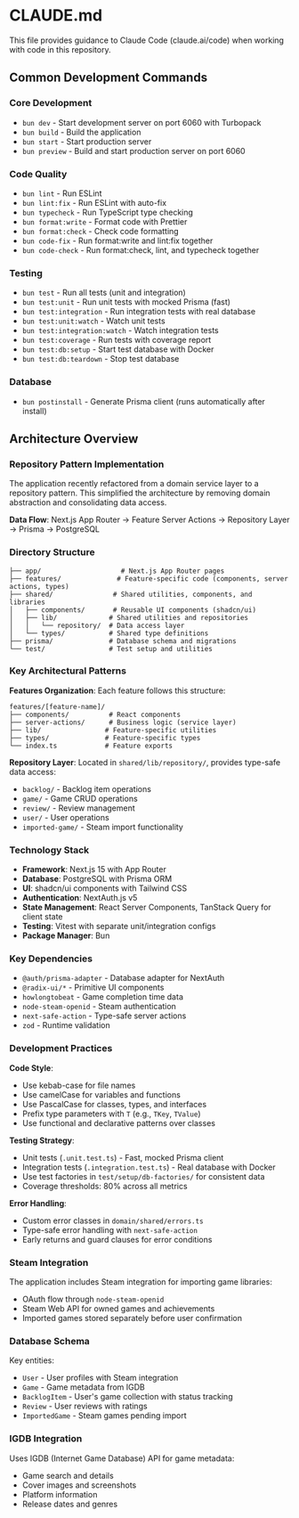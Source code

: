 # CLAUDE.md

This file provides guidance to Claude Code (claude.ai/code) when working with code in this repository.

## Common Development Commands

### Core Development
- `bun dev` - Start development server on port 6060 with Turbopack
- `bun build` - Build the application
- `bun start` - Start production server
- `bun preview` - Build and start production server on port 6060

### Code Quality
- `bun lint` - Run ESLint
- `bun lint:fix` - Run ESLint with auto-fix
- `bun typecheck` - Run TypeScript type checking
- `bun format:write` - Format code with Prettier
- `bun format:check` - Check code formatting
- `bun code-fix` - Run format:write and lint:fix together
- `bun code-check` - Run format:check, lint, and typecheck together

### Testing
- `bun test` - Run all tests (unit and integration)
- `bun test:unit` - Run unit tests with mocked Prisma (fast)
- `bun test:integration` - Run integration tests with real database
- `bun test:unit:watch` - Watch unit tests
- `bun test:integration:watch` - Watch integration tests
- `bun test:coverage` - Run tests with coverage report
- `bun test:db:setup` - Start test database with Docker
- `bun test:db:teardown` - Stop test database

### Database
- `bun postinstall` - Generate Prisma client (runs automatically after install)

## Architecture Overview

### Repository Pattern Implementation
The application recently refactored from a domain service layer to a repository pattern. This simplified the architecture by removing domain abstraction and consolidating data access.

**Data Flow**: Next.js App Router → Feature Server Actions → Repository Layer → Prisma → PostgreSQL

### Directory Structure
```
├── app/                    # Next.js App Router pages
├── features/              # Feature-specific code (components, server actions, types)
├── shared/               # Shared utilities, components, and libraries
│   ├── components/       # Reusable UI components (shadcn/ui)
│   ├── lib/             # Shared utilities and repositories
│   │   └── repository/  # Data access layer
│   └── types/           # Shared type definitions
├── prisma/              # Database schema and migrations
└── test/                # Test setup and utilities
```

### Key Architectural Patterns

**Features Organization**: Each feature follows this structure:
```
features/[feature-name]/
├── components/          # React components
├── server-actions/      # Business logic (service layer)
├── lib/                # Feature-specific utilities
├── types/              # Feature-specific types
└── index.ts            # Feature exports
```

**Repository Layer**: Located in `shared/lib/repository/`, provides type-safe data access:
- `backlog/` - Backlog item operations
- `game/` - Game CRUD operations
- `review/` - Review management
- `user/` - User operations
- `imported-game/` - Steam import functionality

### Technology Stack
- **Framework**: Next.js 15 with App Router
- **Database**: PostgreSQL with Prisma ORM
- **UI**: shadcn/ui components with Tailwind CSS
- **Authentication**: NextAuth.js v5
- **State Management**: React Server Components, TanStack Query for client state
- **Testing**: Vitest with separate unit/integration configs
- **Package Manager**: Bun

### Key Dependencies
- `@auth/prisma-adapter` - Database adapter for NextAuth
- `@radix-ui/*` - Primitive UI components
- `howlongtobeat` - Game completion time data
- `node-steam-openid` - Steam authentication
- `next-safe-action` - Type-safe server actions
- `zod` - Runtime validation

### Development Practices

**Code Style**:
- Use kebab-case for file names
- Use camelCase for variables and functions
- Use PascalCase for classes, types, and interfaces
- Prefix type parameters with `T` (e.g., `TKey`, `TValue`)
- Use functional and declarative patterns over classes

**Testing Strategy**:
- Unit tests (`.unit.test.ts`) - Fast, mocked Prisma client
- Integration tests (`.integration.test.ts`) - Real database with Docker
- Use test factories in `test/setup/db-factories/` for consistent data
- Coverage thresholds: 80% across all metrics

**Error Handling**:
- Custom error classes in `domain/shared/errors.ts`
- Type-safe error handling with `next-safe-action`
- Early returns and guard clauses for error conditions

### Steam Integration
The application includes Steam integration for importing game libraries:
- OAuth flow through `node-steam-openid`
- Steam Web API for owned games and achievements
- Imported games stored separately before user confirmation

### Database Schema
Key entities:
- `User` - User profiles with Steam integration
- `Game` - Game metadata from IGDB
- `BacklogItem` - User's game collection with status tracking
- `Review` - User reviews with ratings
- `ImportedGame` - Steam games pending import

### IGDB Integration
Uses IGDB (Internet Game Database) API for game metadata:
- Game search and details
- Cover images and screenshots
- Platform information
- Release dates and genres